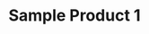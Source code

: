 ---
title: "Sample Product 1"
description: "This is the first sample product."
phone: "123-456-7890"
image: "/images/sample1.jpg"
--- 